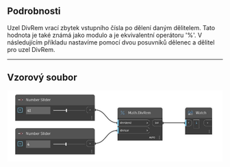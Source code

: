 ## Podrobnosti
Uzel DivRem vrací zbytek vstupního čísla po dělení daným dělitelem. Tato hodnota je také známá jako modulo a je ekvivalentní operátoru '%'. V následujícím příkladu nastavíme pomocí dvou posuvníků dělenec a dělitel pro uzel DivRem.
___
## Vzorový soubor

![DivRem](./DSCore.Math.DivRem_img.jpg)

